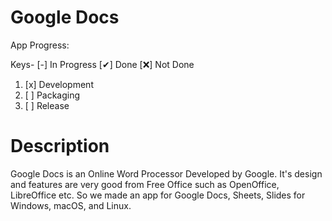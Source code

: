 # Google Docs
App Progress:

Keys- [-] In Progress [✔] Done [❌] Not Done
1. [x] Development
2. [ ] Packaging
3. [ ] Release

# Description
Google Docs is an Online Word Processor Developed by Google. It's design and features are very good from Free Office such as OpenOffice, LibreOffice etc. So we made an app for Google Docs, Sheets, Slides for Windows, macOS, and Linux.
